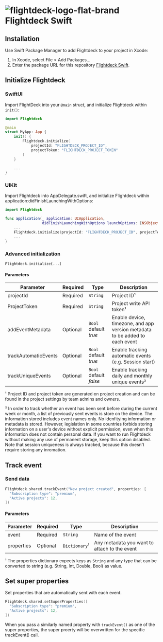 # ![flightdeck-logo-flat-brand](https://user-images.githubusercontent.com/3425455/212749718-85e425da-1e17-4c80-8dc0-c7db3b04490c.svg) Flightdeck Swift

## Installation
Use Swift Package Manager to add Flightdeck to your project in Xcode:
1. In Xcode, select File > Add Packages...
2. Enter the package URL for this repository [Flightdeck Swift](https://github.com/Flightdeck/flightdeck-swift/).

## Initialize Flightdeck

### SwiftUI
Import FlightDeck into your `@main` struct, and initialize Flightdeck within `init()`:
```swift
import Flightdeck

@main
struct MyApp: App {
    init() {
        Flightdeck.initialize(
            projectId: "FLIGHTDECK_PROJECT_ID",
            projectToken: "FLIGHTDECK_PROJECT_TOKEN"
        )
    }
    
    ...
}
```


### UIKit
Import Flightdeck into AppDelegate.swift, and initialize Flightdeck within application:didFinishLaunchingWithOptions:
```swift
import Flightdeck

func application(_ application: UIApplication,
                 didFinishLaunchingWithOptions launchOptions: [NSObject: AnyObject]?) -> Bool {
    ...
    Flightdeck.initialize(projectId: "FLIGHTDECK_PROJECT_ID", projectToken: "FLIGHTDECK_PROJECT_TOKEN")
    ...
}
```


### Advanced initialization
`Flightdeck.initialize(...)`

#### Parameters

| Parameter             | Required      | Type                    | Description                                                                 |
| --------------------- | ------------- | ----------------------- | --------------------------------------------------------------------------- |
| projectId             | Required      | `String`                | Project ID¹                                                                 |
| ProjectToken          | Required      | `String`                | Project write API token¹                                                    |
| addEventMetadata      | Optional      | `Bool` default *true*   | Enable device, timezone, and app version metadata to be added to each event |
| trackAutomaticEvents  | Optional      | `Bool` default *true*   | Enable tracking automatic events (e.g. Session start)                       |
| trackUniqueEvents     | Optional      | `Bool` default *false*  | Enable tracking daily and monthly unique events²                            |

¹ Project ID and project token are generated on project creation and can be found in the project settings by team admins and owners.

² In order to track whether an event has been sent before during the current week or month, a list of previously sent events is store on the device. The information stored includes event names only. No idenfitying information or metadata is stored. However, legislation in some countries forbids storing information on a user's device without explicit permission, even when this information does not contain personal data. If you want to run Flightdeck without making any use of permanent storage, keep this option disabled. Note that session uniqueness is always tracked, because this doesn't require storing any inromation.

## Track event

### Send data

```swift
Flightdeck.shared.trackEvent("New project created", properties: [
  "Subscription type": "premium",
  "Active projects": 12,
])
```

#### Parameters

| Parameter  | Required   | Type          | Description                                   |
| ---------- | ---------- | ------------- | --------------------------------------------- |
| event      | Required   | `String`      | Name of the event                             |
| properties | Optional   | `Dictionary`¹ | Any metadata you want to attach to the event  |

¹ The properties dictionary expects keys as `String` and any type that can be converted to string (e.g. String, Int, Double, Bool) as value.


## Set super properties

Set properties that are automatically sent with each event.

```swift
Flightdeck.shared.setSuperProperties([
  "Subscription type": "premium",
  "Active projects": 12,
])
```

When you pass a similarly named property with `trackEvent()` as one of the super properties, the super proerty will be overwritten for the specific trackEvent() call.
